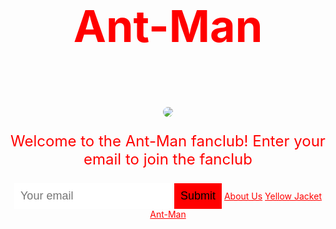 # Ant-Man
<!DOCTYPE html>
<head>
  <title>Ant-Man Fanclub</title>
  <style>
  header {
  text-align: center;
  background: url("http://dash.ga.co/assets/jeff-bg.png");
  Background-size: cover;
  color: white;
}
a {
  color: red;
}
h1 {
  font-size: 70px;
}
img {
    margin: 40px 0px 0px 0px;
    border: 7px clear;
    border-radius: 20px;
}
ul {
  padding: 10px;
  background: black;
}
li {
  display: inline;
  padding: 0px 10px 0px 10px;
}
    body {
      text-align: center;
      background: url("http://images-cdn.moviepilot.com/images/c_fill,h_1079,w_1600/t_mp_quality/crmdx9jqjaqr2dtrdamg/ant-man-original-avengers-coming-together-ant-man-poster-369744.jpg");
      background-size: 1300px;
      background-position: center;
      color: red;
      font-family: font-family: 'Bangers', cursive;
    }
    p {
      font-size: 24px;
    }
    input {
      border: 0;
      padding: 10px;
      font-size: 18px;
    }
    input[type="submit"] {
      background: red;
      color: black;
    }
  </style>
</head>
<body>
  <img src="http://img2.wikia.nocookie.net/__cb20130320022324/marveldatabase/images/5/50/Eric_O'Grady_(Earth-616)_from_Ant-Man_%26_Wasp_Vol_1_1_cover.png">
  <p>Welcome to the Ant-Man fanclub! Enter your email to join the fanclub</p>
  <input type="email" placeholder="Your email">
  <input type="submit">
  <a href=“https://dash.generalassemb.ly/keenon99/build-your-own-personal-website.”>About Us</a>
  <a href=“https://en.wikipedia.org/wiki/Yellowjacket_(Marvel_Comics).”>Yellow Jacket</a>
     <a href=“https://en.wikipedia.org/wiki/Ant-Man.”>Ant-Man</a>
  </body>




